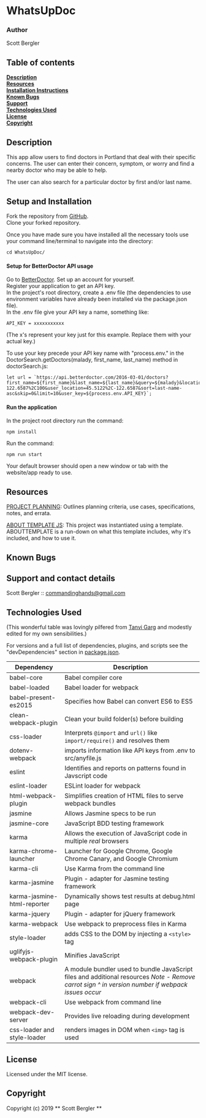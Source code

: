 # WhatsUpDoc

### Author
Scott Bergler  

## Table of contents
**[Description](#description)**<br>
**[Resources](#resources)**<br>
**[Installation Instructions](#setup-and-installation)**<br>
**[Known Bugs](#known-bugs)**<br>
**[Support](#support-and-contact-details)**<br>
**[Technologies Used](#technologies-used)**<br>
**[License](#license)**<br>
**[Copyright](#copyright)**<br>

## Description
This app allow users to find doctors in Portland that deal with their specific concerns. The user can enter their concern, symptom, or worry and find a nearby doctor who may be able to help.

The user can also search for a particular doctor by first and/or last name.

## Setup and Installation
Fork the repository from [GitHub](https://github.com/skillitzimberg/WhatsUpDoc).  
Clone your forked repository.  

Once you have made sure you have installed all the necessary tools use your command line/terminal to navigate into the directory:
```
cd WhatsUpDoc/
```
#### Setup for BetterDoctor API usage
Go to [BetterDoctor](https://developer.betterdoctor.com/).
Set up an account for yourself.  
Register your application to get an API key.  
In the project's root directory, create a .env file (the dependencies to use environment variables have already been installed via the package.json file).  
In the .env file give your API key a name, something like:
```
API_KEY = xxxxxxxxxxx
```
(The x's represent your key just for this example. Replace them with your actual key.)

To use your key precede your API key name with "process.env." in the DoctorSearch.getDoctors(malady, first_name, last_name) method in doctorSearch.js:
```
let url = `https://api.betterdoctor.com/2016-03-01/doctors?first_name=${first_name}&last_name=${last_name}&query=${malady}&location=45.5122%2C-122.6587%2C100&user_location=45.5122%2C-122.6587&sort=last-name-asc&skip=0&limit=10&user_key=${process.env.API_KEY}`;
```
#### Run the application
In the project root directory run the command:
```
npm install
```
Run the command:
```
npm run start
```
Your default browser should open a new window or tab with the website/app ready to use.  

## Resources
[PROJECT PLANNING](./PLANNING.md): Outlines planning criteria, use cases, specifications, notes, and errata.

[ABOUT TEMPLATE JS](./ABOUTTEMPLATE.md): This project was instantiated using a template. ABOUTTEMPLATE is a run-down on what this template includes, why it's included, and how to use it.

## Known Bugs

## Support and contact details
Scott Bergler :: commandinghands@gmail.com

## Technologies Used
(This wonderful table was lovingly pilfered from [Tanvi Garg](https://github.com/TanviCodeLife) and modestly edited for my own sensibilities.)

For versions and a full list of dependencies, plugins, and scripts see the "devDependencies" section in [package.json](./package.json).  

| Dependency | Description |
| --- | --- |
| babel-core | Babel compiler core |
| babel-loaded | Babel loader for webpack |
| babel-present-es2015 | Specifies how Babel can convert ES6 to ES5 |
| clean-webpack-plugin | Clean your build folder(s) before building |
| css-loader | Interprets `@import` and `url()` like `import/require()` and resolves them |
| dotenv-webpack | imports information like API keys from .env to src/anyfile.js |
| eslint | Identifies and reports on patterns found in Javscript code |
| eslint-loader | ESLint loader for webpack |
| html-webpack-plugin | Simplifies creation of HTML files to serve webpack bundles |
| jasmine | Allows Jasmine specs to be run |
| jasmine-core | JavaScript BDD testing framework |
| karma | Allows the execution of JavaScript code in multiple *real* browsers |
| karma-chrome-launcher | Launcher for Google Chrome, Google Chrome Canary, and Google Chromium |
| karma-cli | Use Karma from the command line |
| karma-jasmine | Plugin - adapter for Jasmine testing framework |
| karma-jasmine-html-reporter | Dynamically shows test results at debug.html page |
| karma-jquery | Plugin - adapter for jQuery framework |
| karma-webpack | Use webpack to preprocess files in Karma |
| style-loader | adds CSS to the DOM by injecting a `<style>` tag |
| uglifyjs-webpack-plugin | Minifies JavaScript |
| webpack | A module bundler used to bundle JavaScript files and additional resources   *Note - Remove carrot sign ^ in version number if webpack issues occur* |
| webpack-cli | Use webpack from command line |
| webpack-dev-server | Provides live reloading during development |
| css-loader and style-loader | renders images in DOM when `<img>` tag is used |

## License
Licensed under the MIT license.

## Copyright
Copyright (c) 2019 ** Scott Bergler **
